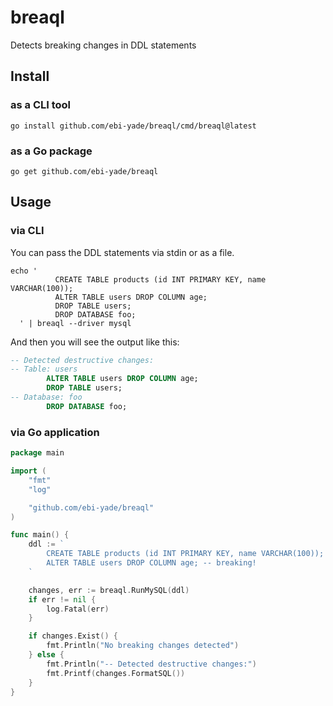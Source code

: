 # breaql

Detects breaking changes in DDL statements

## Install

### as a CLI tool

```shell
go install github.com/ebi-yade/breaql/cmd/breaql@latest
```

### as a Go package

```shell
go get github.com/ebi-yade/breaql
```

## Usage

### via CLI

You can pass the DDL statements via stdin or as a file.

```shell
echo '
          CREATE TABLE products (id INT PRIMARY KEY, name VARCHAR(100));
          ALTER TABLE users DROP COLUMN age;
          DROP TABLE users;
          DROP DATABASE foo;
  ' | breaql --driver mysql
```

And then you will see the output like this:

```sql
-- Detected destructive changes:
-- Table: users
        ALTER TABLE users DROP COLUMN age;
        DROP TABLE users;
-- Database: foo
        DROP DATABASE foo;
```

### via Go application

```go
package main

import (
	"fmt"
	"log"

	"github.com/ebi-yade/breaql"
)

func main() {
	ddl := `
        CREATE TABLE products (id INT PRIMARY KEY, name VARCHAR(100));
        ALTER TABLE users DROP COLUMN age; -- breaking!
    `

	changes, err := breaql.RunMySQL(ddl)
	if err != nil {
		log.Fatal(err)
	}

	if changes.Exist() {
		fmt.Println("No breaking changes detected")
	} else {
		fmt.Println("-- Detected destructive changes:")
		fmt.Printf(changes.FormatSQL())
	}
}

```
